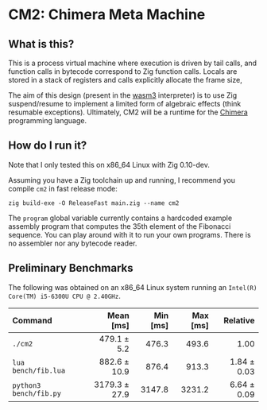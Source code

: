 # CM2: Chimera Meta Machine

## What is this?

This is a process virtual machine where execution is driven by tail calls,
and function calls in bytecode correspond to Zig function calls.
Locals are stored in a stack of registers and calls explicitly allocate the frame size,

The aim of this design (present in the [wasm3](https://github.com/wasm3/wasm3) interpreter) is to use Zig suspend/resume
to implement a limited form of algebraic effects (think resumable exceptions). Ultimately, CM2 will be a runtime for the [Chimera](https://github.com/fuzzypixelz/Chimera) programming language.

## How do I run it?

Note that I only tested this on x86_64 Linux with Zig 0.10-dev.

Assuming you have a Zig toolchain up and running, I recommend you compile `cm2` in fast release mode:

```console
zig build-exe -O ReleaseFast main.zig --name cm2
```

The `program` global variable currently contains a hardcoded example assembly program that computes the 35th element of the Fibonacci sequence. You can play around with it to run your own programs. There is no assembler nor any bytecode reader.

## Preliminary Benchmarks

The following was obtained on an x86_64 Linux system running an `Intel(R) Core(TM) i5-6300U CPU @ 2.40GHz`.

| Command | Mean [ms] | Min [ms] | Max [ms] | Relative |
|:---|---:|---:|---:|---:|
| `./cm2` | 479.1 ± 5.2 | 476.3 | 493.6 | 1.00 |
| `lua bench/fib.lua` | 882.6 ± 10.9 | 876.4 | 913.3 | 1.84 ± 0.03 |
| `python3 bench/fib.py` | 3179.3 ± 27.9 | 3147.8 | 3231.2 | 6.64 ± 0.09 |
